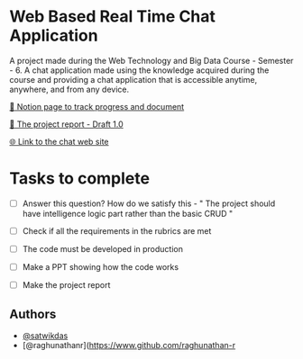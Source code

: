 # Web Based Real Time Chat Application
 A project made during the Web Technology and Big Data Course - Semester - 6.  A chat application made using the knowledge acquired during the course and providing a chat application that is accessible anytime, anywhere, and from any device.

[📒 Notion page to track progress and document](https://www.notion.so/raghunathan/LA-1-BD-and-Web-Tech-Lab-a62cd8262e3244d984f31c92e041054f)

[📄 The project report - Draft 1.0](https://docs.google.com/document/d/16mkBMKKUd6ZFZHbSzKmK1vNy65DAtYQrOKhz6weyPMM/edit?usp=sharing)

[🌐 Link to the chat web site](https://raghunathan-r.github.io/Web-Based-Real-Time-Chat-Application/)

# Tasks to complete
- [ ] Answer this question? How do we satisfy this - " The project should have intelligence logic part rather than the basic CRUD "
- [ ] Check if all the requirements in the rubrics are met
- [ ] The code must be developed in production
- [ ] Make a PPT showing how the code works
- [ ] Make the project report


## Authors

- [@satwikdas](https://github.com/satwikdas)
- [@raghunathanr](https://www.github.com/raghunathan-r